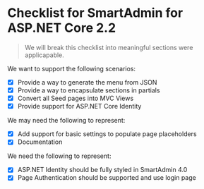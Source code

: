 # Checklist for SmartAdmin for ASP.NET Core 2.2

> We will break this checklist into meaningful sections were applicapable.

We want to support the following scenarios:

- [x] Provide a way to generate the menu from JSON
- [x] Provide a way to encapsulate sections in partials
- [x] Convert all Seed pages into MVC Views
- [x] Provide support for ASP.NET Core Identity

We may need the following to represent:

- [x] Add support for basic settings to populate page placeholders
- [x] Documentation

We need the following to represent:

- [x] ASP.NET Identity should be fully styled in SmartAdmin 4.0
- [x] Page Authentication should be supported and use login page
